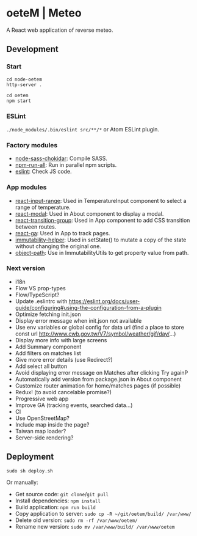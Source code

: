 # oeteM | Meteo
A React web application of reverse meteo.


## Development

### Start
```
cd node-oetem
http-server .

cd oetem
npm start
```

### ESLint
`./node_modules/.bin/eslint src/**/*` or Atom ESLint plugin.

### Factory modules
* [node-sass-chokidar](https://github.com/michaelwayman/node-sass-chokidar): Compile SASS.
* [npm-run-all](https://github.com/mysticatea/npm-run-all): Run in parallel npm scripts.
* [eslint](https://github.com/eslint/eslint): Check JS code.

### App modules
* [react-input-range](https://github.com/davidchin/react-input-range): Used in TemperatureInput component to select a range of temperature.
* [react-modal](https://github.com/reactjs/react-modal): Used in About component to display a modal.
* [react-transition-group](https://github.com/reactjs/react-transition-group): Used in App component to add CSS transition between routes.
* [react-ga](https://github.com/react-ga/react-ga): Used in App to track pages.
* [immutability-helper](https://github.com/kolodny/immutability-helper): Used in setState() to mutate a copy of the state without changing the original one.
* [object-path](https://github.com/mariocasciaro/object-path): Use in ImmutabilityUtils to get property value from path.

### Next version
* i18n
* Flow VS prop-types
* Flow/TypeScript?
* Update .eslintrc with https://eslint.org/docs/user-guide/configuring#using-the-configuration-from-a-plugin
* Optimize fetching init.json
* Display error message when init.json not available
* Use env variables or global config for data url (find a place to store const url http://www.cwb.gov.tw/V7/symbol/weather/gif/day/...)
* Display more info with large screens
* Add Summary component
* Add filters on matches list
* Give more error details (use Redirect?)
* Add select all button
* Avoid displaying error message on Matches after clicking Try againP
* Automatically add version from package.json in About component
* Customize router animation for home/matches pages (if possible)
* Redux! (to avoid cancelable promise?)
* Progressive web app
* Improve GA (tracking events, searched data...)
* CI
* Use OpenStreetMap?
* Include map inside the page?
* Taiwan map loader?
* Server-side rendering?


## Deployment

`sudo sh deploy.sh`

Or manually:
* Get source code: `git clone`/`git pull`
* Install dependencies: `npm install`
* Build application: `npm run build`
* Copy application to server: `sudo cp -R ~/git/oetem/build/ /var/www/`
* Delete old version: `sudo rm -rf /var/www/oetem/`
* Rename new version: `sudo mv /var/www/build/ /var/www/oetem`
